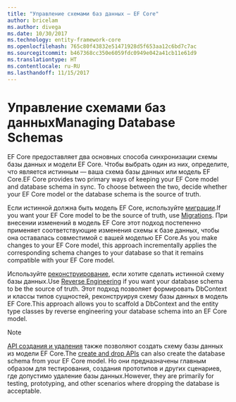 ```yaml
---
title: "Управление схемами баз данных — EF Core"
author: bricelam
ms.author: divega
ms.date: 10/30/2017
ms.technology: entity-framework-core
ms.openlocfilehash: 765c80f43832e51471928d5f653aa12c6bd7c7ac
ms.sourcegitcommit: b467368cc350e6059fdc0949e042a41cb11e61d9
ms.translationtype: HT
ms.contentlocale: ru-RU
ms.lasthandoff: 11/15/2017
---
```

# <a name="managing-database-schemas"></a><span data-ttu-id="cd84c-102">Управление схемами баз данных</span><span class="sxs-lookup"><span data-stu-id="cd84c-102">Managing Database Schemas</span></span>
<span data-ttu-id="cd84c-103">EF Core предоставляет два основных способа синхронизации схемы базы данных и модели EF Core. Чтобы выбрать один из них, определите, что является истинным — ваша схема базы данных или модель EF Core.</span><span class="sxs-lookup"><span data-stu-id="cd84c-103">EF Core provides two primary ways of keeping your EF Core model and database schema in sync. To choose between the two, decide whether your EF Core model or the database schema is the source of truth.</span></span>

<span data-ttu-id="cd84c-104">Если истинной должна быть модель EF Core, используйте [миграции][1].</span><span class="sxs-lookup"><span data-stu-id="cd84c-104">If you want your EF Core model to be the source of truth, use [Migrations][1].</span></span> <span data-ttu-id="cd84c-105">При внесении изменений в модель EF Core этот подход постепенно применяет соответствующие изменения схемы к базе данных, чтобы она оставалась совместимой с вашей моделью EF Core.</span><span class="sxs-lookup"><span data-stu-id="cd84c-105">As you make changes to your EF Core model, this approach incrementally applies the corresponding schema changes to your database so that it remains compatible with your EF Core model.</span></span>

<span data-ttu-id="cd84c-106">Используйте [реконструирование][2], если хотите сделать истинной схему базы данных.</span><span class="sxs-lookup"><span data-stu-id="cd84c-106">Use [Reverse Engineering][2] if you want your database schema to be the source of truth.</span></span> <span data-ttu-id="cd84c-107">Этот подход позволяет формировать DbContext и классы типов сущностей, реконструируя схему базы данных в модель EF Core.</span><span class="sxs-lookup"><span data-stu-id="cd84c-107">This approach allows you to scaffold a DbContext and the entity type classes by reverse engineering your database schema into an EF Core model.</span></span>

> [!NOTE]
> <span data-ttu-id="cd84c-108">[API создания и удаления][3] также позволяют создать схему базы данных из модели EF Core.</span><span class="sxs-lookup"><span data-stu-id="cd84c-108">The [create and drop APIs][3] can also create the database schema from your EF Core model.</span></span> <span data-ttu-id="cd84c-109">Но они предназначены главным образом для тестирования, создания прототипов и других сценариев, где допустимо удаление базы данных.</span><span class="sxs-lookup"><span data-stu-id="cd84c-109">However, they are primarily for testing, prototyping, and other scenarios where dropping the database is acceptable.</span></span>


  [1]: migrations/index.md
  [2]: scaffolding.md
  [3]: ensure-created.md
